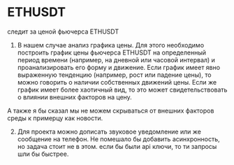 # ETHUSDT
следит за ценой фьючерса ETHUSDT
1. В нашем случае анализ графика цены. Для этого необходимо построить график цены фьючерса ETHUSDT на определенный период времени (например, на дневной или часовой интервал) и проанализировать его форму и движение.
Если график имеет явно выраженную тенденцию (например, рост или падение цены), то можно говорить о наличии собственных движений цены. Если же график имеет более хаотичный вид, то это может свидетельствовать о влиянии внешних факторов на цену.

А также я бы сказал мы не можем скрываться от внешних факторов среды к примерцу как новости.

2. Для проекта можно дописать звуковое уведомление или же сообщение на телефон. Не помешало бы добавить асинхронность, но задача стоит не в этом. если бы были api ключи, то ти запросы шли бы быстрее.
